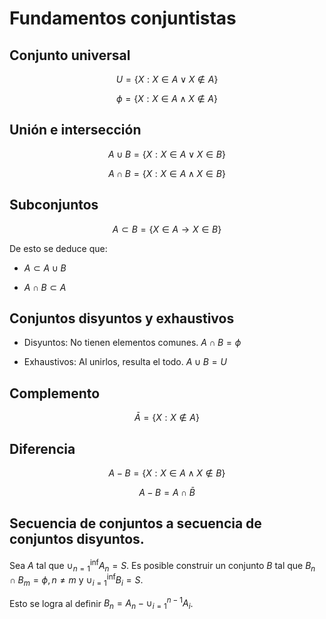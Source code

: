 # Fundamentos conjuntistas

## Conjunto universal

$$
U=\{ X: X \in A \vee X \notin A \}
$$

$$
\phi = \{ X: X \in A \wedge X \notin A \}
$$

## Unión e intersección

$$
A \cup B = \{ X: X \in A \vee X \in B \}
$$

$$
A \cap B = \{ X: X \in A \wedge X \in B \}
$$

## Subconjuntos

$$
A \subset B = \{ X \in A \rightarrow X \in B \}
$$

De esto se deduce que:

- $A \subset A \cup B$

- $A \cap B \subset A$

## Conjuntos disyuntos y exhaustivos

- Disyuntos: No tienen elementos comunes. $A \cap B = \phi$

- Exhaustivos: Al unirlos, resulta el todo. $A \cup B = U$

## Complemento

$$
\bar A = \{ X: X \notin A \}
$$

## Diferencia

$$
A - B = \{ X: X \in A \wedge X \notin B \}
$$

$$
A-B = A \cap \bar B
$$

## Secuencia de conjuntos a secuencia de conjuntos disyuntos.

Sea $A$ tal que $\cup_{n=1}^{\inf} A _n=S$. Es posible construir un conjunto $B$ tal que $B_n \cap B_m = \phi, n \ne m$ y $\cup_{i=1}^{\inf} B_i = S$.

Esto se logra al definir $B_n=A_n-\cup_{i=1}^{n-1}A_i$.


